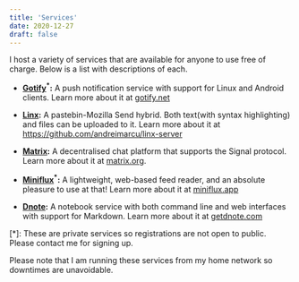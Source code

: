 ```yaml
---
title: 'Services'
date: 2020-12-27
draft: false
---
```


I host a variety of services that are available for anyone to use free
of charge. Below is a list with descriptions of each.


- **[Gotify](https://gotify.batsense.net/)<sup>\*</sup>:** A push
  notification service with support for Linux and Android clients.
  Learn more about it at [gotify.net](https://gotify.net/)

- **[Linx](https://linx.batsense.net):** A pastebin-Mozilla Send hybrid.
  Both text(with syntax highlighting) and files can be uploaded to it.
  Learn more about it at https://github.com/andreimarcu/linx-server

- **[Matrix](https://matrix.batsense.net):** A decentralised chat
  platform that supports the Signal protocol. Learn more about it at
  [matrix.org](https://matrix.org).

- **[Miniflux](https://feeds.batsense.net/)<sup>\*</sup>:** A
  lightweight, web-based feed reader, and an absolute pleasure to use at
  that! Learn more about it at [miniflux.app](https://miniflux.app/)

- **[Dnote](https://notes.batsense.net/):** A notebook service with
  both command line and web interfaces with support for Markdown.
  Learn more about it at [getdnote.com](https://www.getdnote.com/)



[*]: These are private services so registrations are not open to public.
Please contact me for signing up.

Please note that I am running these services from my home network so
downtimes are unavoidable.
